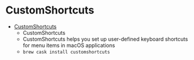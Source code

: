 # CustomShortcuts
- [CustomShortcuts](https://www.houdah.com/customShortcuts/)
  -  CustomShortcuts
  - CustomShortcuts helps you set up user-defined keyboard shortcuts for menu items in macOS applications
  - `brew cask install customshortcuts`
